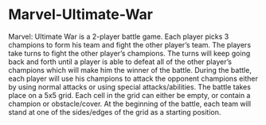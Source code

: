 # Marvel-Ultimate-War
Marvel: Ultimate War is a 2-player battle game. Each player picks 3 champions to form his team and fight the other player’s team. 
The players take turns to fight the other player’s champions. 
The turns will keep going back and forth until a player is able to defeat all of the other player’s champions which will make him the winner of the battle.
During the battle, each player will use his champions to attack the opponent champions either by using normal attacks or using special attacks/abilities. 
The battle takes place on a 5x5 grid. Each cell in the grid can either be empty, or contain a champion or obstacle/cover. 
At the beginning of the battle, each team will stand at one of the sides/edges of the grid as a starting position. 
